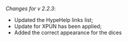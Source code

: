_Changes for v 2.2.3_:
- Updated the HypeHelp links list;
- Update for XPUN has been applied;
- Added the correct appearance for the dices
